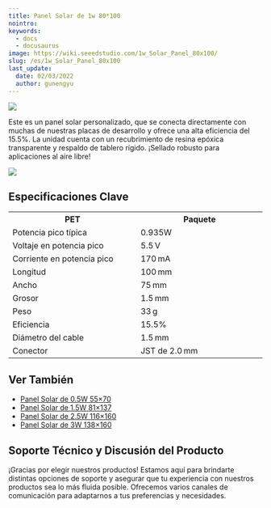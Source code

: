 ```yaml
---
title: Panel Solar de 1w 80*100
nointro:
keywords:
  - docs
  - docusaurus
image: https://wiki.seeedstudio.com/1w_Solar_Panel_80x100/
slug: /es/1w_Solar_Panel_80x100
last_update:
  date: 02/03/2022
  author: gunengyu
---
```

![](http://bz.seeedstudio.com/depot/images/product/solarb.jpg)

Este es un panel solar personalizado, que se conecta directamente con muchas de nuestras placas de desarrollo y ofrece una alta eficiencia del 15.5%. La unidad cuenta con un recubrimiento de resina epóxica transparente y respaldo de tablero rígido. ¡Sellado robusto para aplicaciones al aire libre!

[![](https://files.seeedstudio.com/wiki/Seeed-WiKi/docs/images/300px-Get_One_Now_Banner-ragular.png)](https://www.seeedstudio.com/1w-solar-panel-75x100-p-633.html?cPath=155)

## Especificaciones Clave

<table>
<tr>
<th>PET</th>
<th>Paquete</th>
</tr>
<tr>
<td width="400px">Potencia pico típica</td>
<td width="400px">0.935W</td>
</tr>
<tr>
<td>Voltaje en potencia pico</td>
<td>5.5 V</td>
</tr>
<tr>
<td>Corriente en potencia pico</td>
<td>170 mA</td>
</tr>
<tr>
<td>Longitud</td>
<td>100 mm</td>
</tr>
<tr>
<td>Ancho</td>
<td>75 mm</td>
</tr>
<tr>
<td>Grosor</td>
<td>1.5 mm</td>
</tr>
<tr>
<td>Peso</td>
<td>33 g</td>
</tr>
<tr>
<td>Eficiencia</td>
<td>15.5%</td>
</tr>
<tr>
<td>Diámetro del cable</td>
<td>1.5 mm</td>
</tr>
<tr>
<td>Conector</td>
<td>JST de 2.0 mm</td>
</tr>
</table>

## Ver También

* [Panel Solar de 0.5W 55×70](/es/0.5w_Solar_Panel_55x70 "Panel Solar de 0.5W 55×70")
* [Panel Solar de 1.5W 81×137](/es/1.5W_Solar_Panel_81x137 "Panel Solar de 1.5W 81×137")
* [Panel Solar de 2.5W 116×160](/es/2.5W_Solar_Panel_116x160 "Panel Solar de 2.5W 116×160")
* [Panel Solar de 3W 138×160](/es/3W_Solar_Panel_138x160 "Panel Solar de 3W 138×160")

## Soporte Técnico y Discusión del Producto

¡Gracias por elegir nuestros productos! Estamos aquí para brindarte distintas opciones de soporte y asegurar que tu experiencia con nuestros productos sea lo más fluida posible. Ofrecemos varios canales de comunicación para adaptarnos a tus preferencias y necesidades.

<div class="button_tech_support_container">
<a href="https://forum.seeedstudio.com/" class="button_forum"></a> 
<a href="https://www.seeedstudio.com/contacts" class="button_email"></a>
</div>

<div class="button_tech_support_container">
<a href="https://discord.gg/eWkprNDMU7" class="button_discord"></a> 
<a href="https://github.com/Seeed-Studio/wiki-documents/discussions/69" class="button_discussion"></a>
</div>
